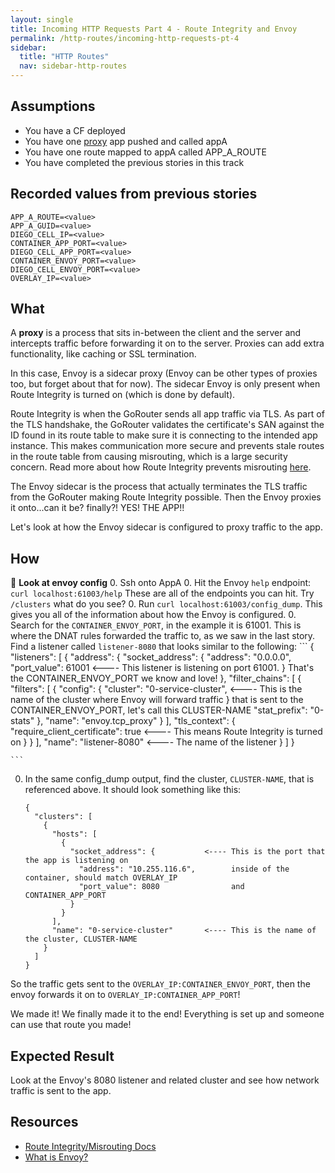```yaml
---
layout: single
title: Incoming HTTP Requests Part 4 - Route Integrity and Envoy
permalink: /http-routes/incoming-http-requests-pt-4
sidebar:
  title: "HTTP Routes"
  nav: sidebar-http-routes
---
```


## Assumptions
- You have a CF deployed
- You have one
  [proxy](https://github.com/cloudfoundry/cf-networking-release/tree/develop/src/example-apps/proxy)
  app pushed and called appA
- You have one route mapped to appA called APP_A_ROUTE
- You have completed the previous stories in this track

## Recorded values from previous stories
```
APP_A_ROUTE=<value>
APP_A_GUID=<value>
DIEGO_CELL_IP=<value>
CONTAINER_APP_PORT=<value>
DIEGO_CELL_APP_PORT=<value>
CONTAINER_ENVOY_PORT=<value>
DIEGO_CELL_ENVOY_PORT=<value>
OVERLAY_IP=<value>
```

## What
A **proxy** is a process that sits in-between the client and the server and
intercepts traffic before forwarding it on to the server. Proxies can add extra
functionality, like caching or SSL termination.

In this case, Envoy is a sidecar proxy (Envoy can be other types of proxies
too, but forget about that for now). The sidecar Envoy is only present when
Route Integrity is turned on (which is done by default).

Route Integrity is when the GoRouter sends all app traffic via TLS. As part of
the TLS handshake, the GoRouter validates the certificate's SAN against the ID
found in its route table to make sure it is connecting to the intended app
instance. This makes communication more secure and prevents stale routes in the
route table from causing misrouting, which is a large security concern. Read
more about how Route Integrity prevents misrouting
[here](https://docs.cloudfoundry.org/concepts/http-routing.html#-preventing-misrouting).

The Envoy sidecar is the process that actually terminates the TLS traffic from
the GoRouter making Route Integrity possible. Then the Envoy proxies it
onto...can it be? finally?! YES! THE APP!!

Let's look at how the Envoy sidecar is configured to proxy traffic to the app.
## How

📝 **Look at envoy config**
0. Ssh onto AppA
0. Hit the Envoy `help` endpoint: `curl localhost:61003/help` These are all of
   the endpoints you can hit. Try `/clusters` what do you see?
0. Run `curl localhost:61003/config_dump`. This gives you all of the
   information about how the Envoy is configured.
0. Search for the `CONTAINER_ENVOY_PORT`, in the example it is 61001. This is
   where the DNAT rules forwarded the traffic to, as we saw in the last story.
   Find a listener called `listener-8080` that looks similar to the following: 
    ```
    {
      "listeners": [
        {
          "address": {
            "socket_address": {
              "address": "0.0.0.0",
              "port_value": 61001                       <---- This listener is listening on port 61001.
            }                                                 That's the CONTAINER_ENVOY_PORT we know and love!
          },
          "filter_chains": [
            {
              "filters": [
                {
                  "config": {
                    "cluster": "0-service-cluster",     <---- This is the name of the cluster where Envoy will forward traffic
                  }                                           that is sent to the CONTAINER_ENVOY_PORT, let's call this CLUSTER-NAME
                    "stat_prefix": "0-stats"
                  },
                  "name": "envoy.tcp_proxy"
                }
              ],
              "tls_context": {
                "require_client_certificate": true      <---- This means Route Integrity is turned on
              }
            }
          ],
          "name": "listener-8080"                       <---- The name of the listener
        }
      ]
    }

    ```
0. In the same config_dump output, find the cluster, `CLUSTER-NAME`, that is
   referenced above. It should look something like this:
    ```
    {
      "clusters": [
        {
          "hosts": [
            {
              "socket_address": {           <---- This is the port that the app is listening on
                "address": "10.255.116.6",        inside of the container, should match OVERLAY_IP
                "port_value": 8080                and CONTAINER_APP_PORT
              }
            }
          ],
          "name": "0-service-cluster"       <---- This is the name of the cluster, CLUSTER-NAME
        }
      ]
    }

    ```

So the traffic gets sent to the `OVERLAY_IP:CONTAINER_ENVOY_PORT`, then the envoy
forwards it on to `OVERLAY_IP:CONTAINER_APP_PORT`!

We made it! We finally made it to the end! Everything is set up and someone can
use that route you made!

## Expected Result
Look at the Envoy's 8080 listener and related cluster and see how network
traffic is sent to the app.

## Resources
* [Route Integrity/Misrouting Docs](https://docs.cloudfoundry.org/concepts/http-routing.html#-preventing-misrouting)
* [What is Envoy?](https://www.envoyproxy.io/docs/envoy/latest/intro/what_is_envoy)
